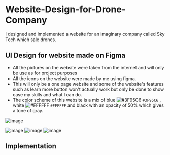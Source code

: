 # Website-Design-for-Drone-Company
I designed and implemented a website for an imaginary company called Sky Tech which sale drones.

## UI Design for website made on Figma

- All the pictures on the website were taken from the internet and will only be use as for project purposes
- All the icons on the website were made by me using figma.
- This will only be a one page website and some of the website's features such as learn more button won't actually work but only be done to show case my skills and what I can do.
- The color scheme of this website is a mix of blue ![#3F95C6](https://placehold.co/15x15/3F95C6/3F95C6.png) `#3F95C6` , white ![#FFFFFF](https://placehold.co/15x15/FFFFFF/FFFFFF.png) `#FFFFFF` and black with an opacity of 50% which gives a tone of gray.

![image](https://github.com/Youssefchahboune/sky-tech-website/assets/99833243/11330082-29cb-4cc0-a3c1-d0afc53ab52f)

![image](https://github.com/Youssefchahboune/sky-tech-website/assets/99833243/b48bf52e-a138-418f-8cf8-bfcafed30511) ![image](https://github.com/Youssefchahboune/sky-tech-website/assets/99833243/a354a8d0-ba87-4453-95f2-ec4b0e6fd825)
![image](https://github.com/Youssefchahboune/sky-tech-website/assets/99833243/5d05c3bf-b297-4855-aeea-545069ae2ce8)



## Implementation
